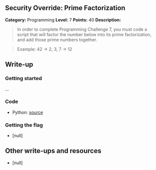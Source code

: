 ﻿## Security Override: Prime Factorization

**Category:** Programming
**Level:** 7 
**Points:** 40
**Description:**

>In order to complete Programming Challenge 7, you must code a script that will factor the number below into its prime factorization, and add those prime numbers together.

>Example: 42 -> 2, 3, 7 -> 12

## Write-up

### Getting started

...

### Code

* Python: [source](https://raw.githubusercontent.com/sft-hardwork/ACM/master/security-override/level3/level3.c)

### Getting the flag

* [null]

## Other write-ups and resources

* [null]
